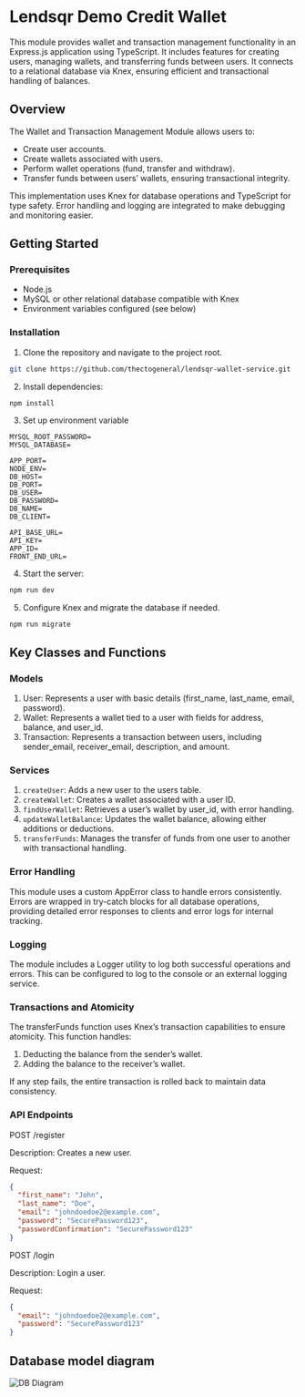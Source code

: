 # Lendsqr Demo Credit Wallet

This module provides wallet and transaction management functionality in an Express.js application using TypeScript. It includes features for creating users, managing wallets, and transferring funds between users. It connects to a relational database via Knex, ensuring efficient and transactional handling of balances.

## Overview

The Wallet and Transaction Management Module allows users to:

- Create user accounts.
- Create wallets associated with users.
- Perform wallet operations (fund, transfer and withdraw).
- Transfer funds between users’ wallets, ensuring transactional integrity.

This implementation uses Knex for database operations and TypeScript for type safety. Error handling and logging are integrated to make debugging and monitoring easier.

## Getting Started

### Prerequisites

- Node.js
- MySQL or other relational database compatible with Knex
- Environment variables configured (see below)

### Installation

1. Clone the repository and navigate to the project root.

```bash
git clone https://github.com/thectogeneral/lendsqr-wallet-service.git
```

2. Install dependencies:

```bash
npm install
```

3. Set up environment variable

```plaintext
MYSQL_ROOT_PASSWORD=
MYSQL_DATABASE=

APP_PORT=
NODE_ENV=
DB_HOST=
DB_PORT=
DB_USER=
DB_PASSWORD=
DB_NAME=
DB_CLIENT=

API_BASE_URL=
API_KEY=
APP_ID=
FRONT_END_URL=

```

4. Start the server:

```bash
npm run dev
```

5. Configure Knex and migrate the database if needed.

```
npm run migrate
```

## Key Classes and Functions

### Models

1. User: Represents a user with basic details (first_name, last_name, email, password).
2. Wallet: Represents a wallet tied to a user with fields for address, balance, and user_id.
3. Transaction: Represents a transaction between users, including sender_email, receiver_email, description, and amount.

### Services

1. `createUser`: Adds a new user to the users table.
2. `createWallet`: Creates a wallet associated with a user ID.
3. `findUserWallet`: Retrieves a user’s wallet by user_id, with error handling.
4. `updateWalletBalance`: Updates the wallet balance, allowing either additions or deductions.
5. `transferFunds`: Manages the transfer of funds from one user to another with transactional handling.

### Error Handling

This module uses a custom AppError class to handle errors consistently. Errors are wrapped in try-catch blocks for all database operations, providing detailed error responses to clients and error logs for internal tracking.

### Logging

The module includes a Logger utility to log both successful operations and errors. This can be configured to log to the console or an external logging service.

### Transactions and Atomicity

The transferFunds function uses Knex’s transaction capabilities to ensure atomicity. This function handles:

1. Deducting the balance from the sender’s wallet.
2. Adding the balance to the receiver’s wallet.

If any step fails, the entire transaction is rolled back to maintain data consistency.

### API Endpoints

POST /register

Description: Creates a new user.

Request:

```json
{
  "first_name": "John",
  "last_name": "Doe",
  "email": "johndoedoe2@example.com",
  "password": "SecurePassword123",
  "passwordConfirmation": "SecurePassword123"
}
```

POST /login

Description: Login a user.

Request:

```json
{
  "email": "johndoedoe2@example.com",
  "password": "SecurePassword123"
}
```

## Database model diagram

![DB Diagram](public/ER-diagram.png)
